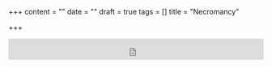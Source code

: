 +++
content = ""
date = ""
draft = true
tags = []
title = "Necromancy"

+++
<iframe style="border: 0; width: 100%; height: 42px;" src="https://bandcamp.com/EmbeddedPlayer/album=2355128043/size=small/bgcol=ffffff/linkcol=0687f5/track=3245589928/transparent=true/" seamless><a href="http://salonski.bandcamp.com/album/-">? by SLN</a></iframe>